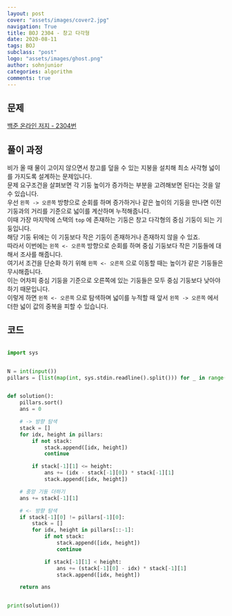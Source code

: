```yaml
---
layout: post
cover: "assets/images/cover2.jpg"
navigation: True
title: BOJ 2304 - 창고 다각형
date: 2020-08-11
tags: BOJ
subclass: "post"
logo: "assets/images/ghost.png"
author: sohnjunior
categories: algorithm
comments: true
---
```


## 문제

[백준 온라인 저지 - 2304번](https://www.acmicpc.net/problem/2304)

## 풀이 과정

비가 올 때 물이 고이지 않으면서 창고를 덮을 수 있는 지붕을 설치해 최소 사각형 넓이를 가지도록 설계하는 문제입니다. <br>
문제 요구조건을 살펴보면 각 기둥 높이가 증가하는 부분을 고려해보면 된다는 것을 알 수 있습니다.<br>
우선 `왼쪽 -> 오른쪽` 방향으로 순회를 하며 증가하거나 같은 높이의 기둥을 만나면 이전 기둥과의 거리를 기준으로 넓이를 계산하며 누적해줍니다. <br>
이때 가장 마지막에 스택의 `top` 에 존재하는 기둥은 창고 다각형의 중심 기둥이 되는 기둥입니다. <br>
해당 기둥 뒤에는 이 기둥보다 작은 기둥이 존재하거나 존재하지 않을 수 있죠. <br>
따라서 이번에는 `왼쪽 <- 오른쪽` 방향으로 순회를 하며 중심 기둥보다 작은 기둥들에 대해서 조사를 해줍니다. <br>
여기서 조건을 단순화 하기 위해 `왼쪽 <- 오른쪽` 으로 이동할 때는 높이가 같은 기둥들은 무시해줍니다. <br>
이는 어차피 중심 기둥을 기준으로 오른쪽에 있는 기둥들은 모두 중심 기둥보다 낮아야 하기 때문입니다. <br>
이렇게 하면 `왼쪽 <- 오른쪽` 으로 탐색하며 넓이를 누적할 때 앞서 `왼쪽 -> 오른쪽` 에서 더한 넓이 값의 중복을 피할 수 있습니다. <br>

## 코드

```python

import sys


N = int(input())
pillars = [list(map(int, sys.stdin.readline().split())) for _ in range(N)]


def solution():
    pillars.sort()
    ans = 0

    # -> 방향 탐색
    stack = []
    for idx, height in pillars:
        if not stack:
            stack.append([idx, height])
            continue

        if stack[-1][1] <= height:
            ans += (idx - stack[-1][0]) * stack[-1][1]
            stack.append([idx, height])

    # 중앙 기둥 더하기
    ans += stack[-1][1]

    # <- 방향 탐색
    if stack[-1][0] != pillars[-1][0]:
        stack = []
        for idx, height in pillars[::-1]:
            if not stack:
                stack.append([idx, height])
                continue

            if stack[-1][1] < height:
                ans += (stack[-1][0] - idx) * stack[-1][1]
                stack.append([idx, height])

    return ans


print(solution())


```

